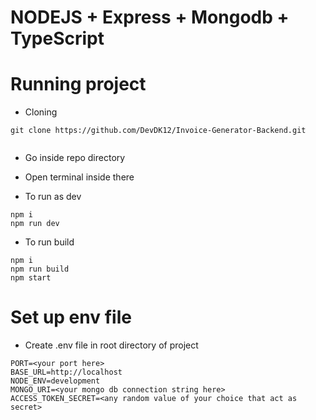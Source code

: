 # NODEJS + Express + Mongodb + TypeScript 




# Running project 



- Cloning 
```
git clone https://github.com/DevDK12/Invoice-Generator-Backend.git


```

- Go inside repo directory
- Open terminal inside there


- To run as dev

```
npm i
npm run dev
```
- To run build 

```
npm i
npm run build
npm start
```





# Set up env file 
- Create .env file in root directory of project

```env
PORT=<your port here>
BASE_URL=http://localhost
NODE_ENV=development
MONGO_URI=<your mongo db connection string here>
ACCESS_TOKEN_SECRET=<any random value of your choice that act as secret>
```




